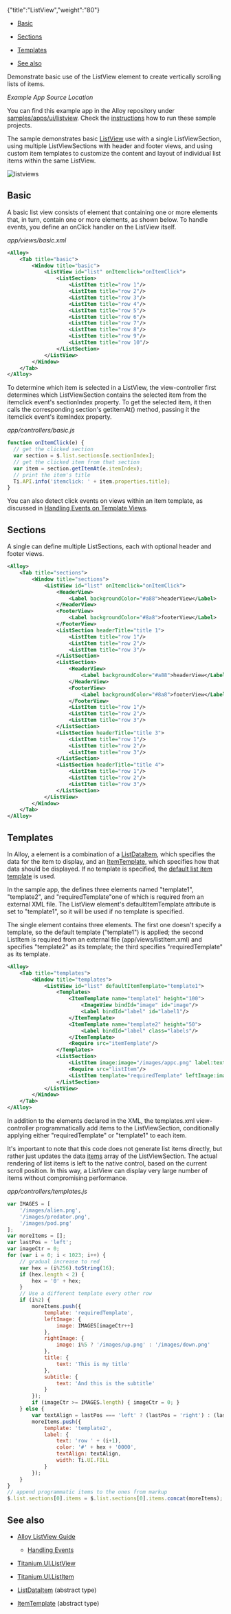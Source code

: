 {"title":"ListView","weight":"80"}

* [Basic](#basic)

* [Sections](#sections)

* [Templates](#templates)

* [See also](#see-also)

Demonstrate basic use of the ListView element to create vertically scrolling lists of items.

*Example App Source Location*

You can find this example app in the Alloy repository under [samples/apps/ui/listview](https://github.com/appcelerator/alloy/tree/master/samples/apps/ui/listview). Check the [instructions](/docs/appc/Alloy_Framework/Alloy_Guide/Alloy_Test_Apps/) how to run these sample projects.

The sample demonstrates basic [ListView](#!/api/Titanium.UI.ListView) use with a single ListViewSection, using multiple ListViewSections with header and footer views, and using custom item templates to customize the content and layout of individual list items within the same ListView.

![listviews](/Images/appc/download/attachments/41845750/listviews.png)

## Basic

A basic list view consists of <ListView> element that containing one or more <ListSection> elements that, in turn, contain one or more <ListItem> elements, as shown below. To handle events, you define an onClick handler on the ListView itself.

*app/views/basic.xml*

```xml
<Alloy>
    <Tab title="basic">
        <Window title="basic">
            <ListView id="list" onItemclick="onItemClick">
                <ListSection>
                    <ListItem title="row 1"/>
                    <ListItem title="row 2"/>
                    <ListItem title="row 3"/>
                    <ListItem title="row 4"/>
                    <ListItem title="row 5"/>
                    <ListItem title="row 6"/>
                    <ListItem title="row 7"/>
                    <ListItem title="row 8"/>
                    <ListItem title="row 9"/>
                    <ListItem title="row 10"/>
                </ListSection>
            </ListView>
        </Window>
    </Tab>
</Alloy>
```

To determine which item is selected in a ListView, the view-controller first determines which ListViewSection contains the selected item from the itemclick event's sectionIndex property. To get the selected item, it then calls the corresponding section's getItemAt() method, passing it the itemclick event's itemIndex property.

*app/controllers/basic.js*

```javascript
function onItemClick(e) {
  // get the clicked section
  var section = $.list.sections[e.sectionIndex];
  // get the clicked item from that section
  var item = section.getItemAt(e.itemIndex);
  // print the item's title
  Ti.API.info('itemclick: ' + item.properties.title);
}
```

You can also detect click events on views within an item template, as discussed in [Handling Events on Template Views](/docs/appc/Titanium_SDK/Titanium_SDK_How-tos/User_Interface_Deep_Dives/ListViews/Alloy_ListView_Guide/#handling-events-on-template-views).

## Sections

A single can define multiple ListSections, each with optional header and footer views.

```xml
<Alloy>
    <Tab title="sections">
        <Window title="sections">
            <ListView id="list" onItemclick="onItemClick">
                <HeaderView>
                    <Label backgroundColor="#a88">headerView</Label>
                </HeaderView>
                <FooterView>
                    <Label backgroundColor="#8a8">footerView</Label>
                </FooterView>
                <ListSection headerTitle="title 1">
                    <ListItem title="row 1"/>
                    <ListItem title="row 2"/>
                    <ListItem title="row 3"/>
                </ListSection>
                <ListSection>
                    <HeaderView>
                        <Label backgroundColor="#a88">headerView</Label>
                    </HeaderView>
                    <FooterView>
                        <Label backgroundColor="#8a8">footerView</Label>
                    </FooterView>
                    <ListItem title="row 1"/>
                    <ListItem title="row 2"/>
                    <ListItem title="row 3"/>
                </ListSection>
                <ListSection headerTitle="title 3">
                    <ListItem title="row 1"/>
                    <ListItem title="row 2"/>
                    <ListItem title="row 3"/>
                </ListSection>
                <ListSection headerTitle="title 4">
                    <ListItem title="row 1"/>
                    <ListItem title="row 2"/>
                    <ListItem title="row 3"/>
                </ListSection>
            </ListView>
        </Window>
    </Tab>
</Alloy>
```

## Templates

In Alloy, a <ListItem/> element is a combination of a [ListDataItem](#!/api/ListDataItem), which specifies the data for the item to display, and an [ItemTemplate](#!/api/ItemTemplate), which specifies how that data should be displayed. If no template is specified, the [default list item template](#!/api/Titanium.UI-property-LIST_ITEM_TEMPLATE_DEFAULT) is used.

In the sample app, the <ListView/> defines three <ItemTemplate/> elements named "template1", "template2", and "requiredTemplate"one of which is required from an external XML file. The ListView element's defaultItemTemplate attribute is set to "template1", so it will be used if no template is specified.

The single <ListSection> element contains three <ListItem/> elements. The first one doesn't specify a template, so the default template ("template1") is applied; the second ListItem is required from an external file (app/views/listItem.xml) and specifies "template2" as its template; the third <ListItem/> specifies "requiredTemplate" as its template.

```xml
<Alloy>
    <Tab title="templates">
        <Window title="templates">
            <ListView id="list" defaultItemTemplate="template1">
                <Templates>
                    <ItemTemplate name="template1" height="100">
                        <ImageView bindId="image" id="image"/>
                        <Label bindId="label" id="label1"/>
                    </ItemTemplate>
                    <ItemTemplate name="template2" height="50">
                        <Label bindId="label" class="labels"/>
                    </ItemTemplate>
                    <Require src="itemTemplate"/>
                </Templates>
                <ListSection>
                    <ListItem image:image="/images/appc.png" label:text="this is some text"/>
                    <Require src="listItem"/>
                    <ListItem template="requiredTemplate" leftImage:image="/images/alien.png" rightImage:image="/images/up.png" title:text="Alien" subtitle:text="In space, no one can hear you scream"/>
                </ListSection>
            </ListView>
        </Window>
    </Tab>
</Alloy>
```

In addition to the <ListItem> elements declared in the XML, the templates.xml view-controller programmatically add items to the ListViewSection, conditionally applying either "requiredTemplate" or "template1" to each item.

It's important to note that this code does not generate list items directly, but rather just updates the data [items](#!/api/Titanium.UI.ListSection-property-items) array of the ListViewSection. The actual rendering of list items is left to the native control, based on the current scroll position. In this way, a ListView can display very large number of items without compromising performance.

*app/controllers/templates.js*

```javascript
var IMAGES = [
    '/images/alien.png',
    '/images/predator.png',
    '/images/pod.png'
];
var moreItems = [];
var lastPos = 'left';
var imageCtr = 0;
for (var i = 0; i < 1023; i++) {
    // gradual increase to red
    var hex = (i%256).toString(16);
    if (hex.length < 2) {
        hex = '0' + hex;
    }
    // Use a different template every other row
    if (i%2) {
        moreItems.push({
            template: 'requiredTemplate',
            leftImage: {
                image: IMAGES[imageCtr++]
            },
            rightImage: {
                image: i%5 ? '/images/up.png' : '/images/down.png'
            },
            title: {
                text: 'This is my title'
            },
            subtitle: {
                text: 'And this is the subtitle'
            }
        });
        if (imageCtr >= IMAGES.length) { imageCtr = 0; }
    } else {
        var textAlign = lastPos === 'left' ? (lastPos = 'right') : (lastPos = 'left');
        moreItems.push({
            template: 'template2',
            label: {
                text: 'row ' + (i+1),
                color: '#' + hex + '0000',
                textAlign: textAlign,
                width: Ti.UI.FILL
            }
        });
    }
}
// append programmatic items to the ones from markup
$.list.sections[0].items = $.list.sections[0].items.concat(moreItems);
```

## See also

* [Alloy ListView Guide](/docs/appc/Titanium_SDK/Titanium_SDK_How-tos/User_Interface_Deep_Dives/ListViews/Alloy_ListView_Guide/)

    * [Handling Events](/docs/appc/Titanium_SDK/Titanium_SDK_How-tos/User_Interface_Deep_Dives/ListViews/Alloy_ListView_Guide/#handling-events)

* [Titanium.UI.ListView](#!/api/Titanium.UI.ListView)

* [Titanium.UI.ListItem](#!/api/Titanium.UI.ListItem)

* [ListDataItem](#!/api/ListDataItem) (abstract type)

* [ItemTemplate](#!/api/ItemTemplate) (abstract type)
